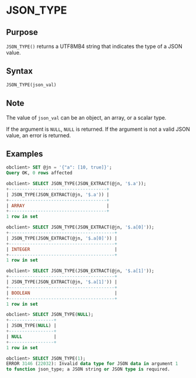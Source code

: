 # JSON_TYPE

## Purpose

`JSON_TYPE()` returns a UTF8MB4 string that indicates the type of a JSON value.

## Syntax

```sql
JSON_TYPE(json_val)
```

## Note

The value of `json_val` can be an object, an array, or a scalar type.

If the argument is `NULL`, `NULL` is returned. If the argument is not a valid JSON value, an error is returned.

## Examples

```sql
obclient> SET @jn = '{"a": [10, true]}';
Query OK, 0 rows affected

obclient> SELECT JSON_TYPE(JSON_EXTRACT(@jn, '$.a'));
+-------------------------------------+
| JSON_TYPE(JSON_EXTRACT(@jn, '$.a')) |
+-------------------------------------+
| ARRAY                               |
+-------------------------------------+
1 row in set

obclient> SELECT JSON_TYPE(JSON_EXTRACT(@jn, '$.a[0]'));
+----------------------------------------+
| JSON_TYPE(JSON_EXTRACT(@jn, '$.a[0]')) |
+----------------------------------------+
| INTEGER                                |
+----------------------------------------+
1 row in set

obclient> SELECT JSON_TYPE(JSON_EXTRACT(@jn, '$.a[1]'));
+----------------------------------------+
| JSON_TYPE(JSON_EXTRACT(@jn, '$.a[1]')) |
+----------------------------------------+
| BOOLEAN                                |
+----------------------------------------+
1 row in set

obclient> SELECT JSON_TYPE(NULL);
+-----------------+
| JSON_TYPE(NULL) |
+-----------------+
| NULL            |
+-----------------+
1 row in set

obclient> SELECT JSON_TYPE(1);
ERROR 3146 (22032): Invalid data type for JSON data in argument 1
to function json_type; a JSON string or JSON type is required.
```
